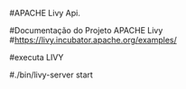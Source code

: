 #APACHE Livy Api.

#Documentação do Projeto APACHE Livy #https://livy.incubator.apache.org/examples/


#executa LIVY

#./bin/livy-server start